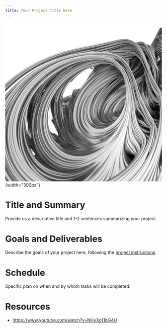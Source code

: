 ```yaml
---
title: Your Project Title Here
---
```


![Put a nice picture here](images/demo.jpg){width="300px"}

# Title and Summary

Provide us a descriptive title and 1-2 sentences summarizing your project.

# Goals and Deliverables

Describe the goals of your project here, following the
[project instructions](https://lgg.epfl.ch/teaching/ICG2019/icg_lectures/2019_project_instructions).

# Schedule

Specific plan on when and by whom tasks will be completed.

# Resources

- https://www.youtube.com/watch?v=NHyXo11bG4U
